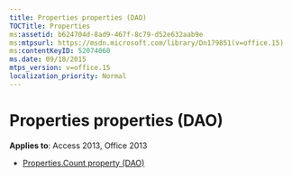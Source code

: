 ```yaml
---
title: Properties properties (DAO)
TOCTitle: Properties
ms:assetid: b624704d-8ad9-467f-8c79-d52e632aab9e
ms:mtpsurl: https://msdn.microsoft.com/library/Dn179851(v=office.15)
ms:contentKeyID: 52074060
ms.date: 09/18/2015
mtps_version: v=office.15
localization_priority: Normal
---
```


# Properties properties (DAO)

**Applies to**: Access 2013, Office 2013

- [Properties.Count property (DAO)](properties-count-property-dao.md)

